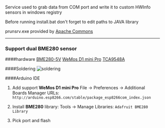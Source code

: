 Service used to grab data from COM port and write it to custom HWInfo sensors in windows registry

Before running install.bat don't forget to edit paths to JAVA library

prunsrv.exe provided by [Apache Commons](https://commons.apache.org/proper/commons-daemon/index.html)

------------

### Support dual BME280 sensor

####hardware
[BME280-5V](https://aliexpress.ru/item/32848964559.html)
[WeMos D1 mini Pro](https://aliexpress.ru/item/32651747570.html)
[TCA9548A](https://aliexpress.ru/item/4001042335251.html)

####Soldering
![soldering](https://day.ainenya.dev/LlHaHps8uQ.png "soldering")

####Arduino IDE
1. Add support **WeMos D1 mini Pro**
File -> Preferences -> Additional Boards Manager URLs: 
`http://arduino.esp8266.com/stable/package_esp8266com_index.json`

2. Install **BME280** library: 
Tools -> Manage Libraries:
`Adafruit BME280 Library`

3. Pick port and flash
